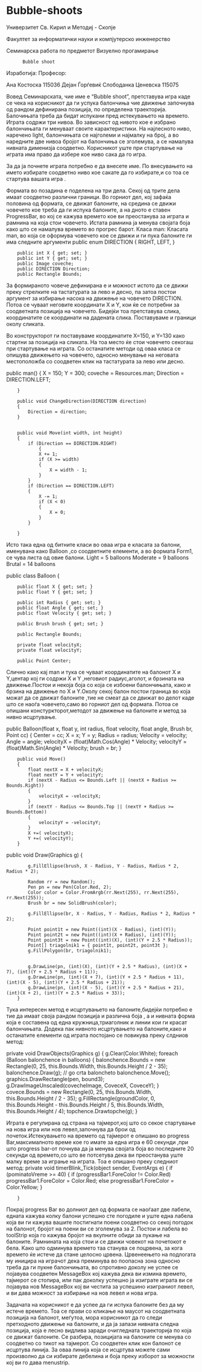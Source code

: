 Bubble-shoots
======
Универзитет Св. Кирил и Методиј - Скопје

Факултет за информатички науки и компјутерско инженерство
  


Семинарска работа по предметот
				Визуелно прогамирање
                                                           
          Bubble shoot




Изработија:                   Професор: 

 Ана Костоска 115036					Дејан Ѓорѓевиќ
Cлободанка Ценевска 115075                               
                               


Вовед
Семинарската, чие име е “Bubble shoоt”, претставува игра каде се чека на корисникот да ги успука балончиња чие движење започнува од рандом дефинирана позиција, по определена траекторија. Балочињата треба да бидат испукани пред истекувањето на времето. Играта содржи три нивоа. Во зависност од нивото кое е избрано балончињата ги менуваат своите карактеристики. На најлесното ниво, наречено light, балончињата се најголеми и најмалку на број, а во наредните две нивоа бројот на балончиња се зголемува, а се намалува нивната дименизја соодветно.
Корисникот уште при стартување на играта има право да избере кое ниво сака да го игра.
  
За да ја почнете играта потребно е да внесете име.  По внесувањето на името избирате соодветно ниво кое сакате да го избирате,и со тоа се стартува вашата игра . 

 

Формата во позадина е поделена на три дела. Секој од трите дела имаат соодветно различни граници. Во горниот дел, кој зафаќа половина од формата, се движат балоните, на средина се движи човечето кое треба да ги испука балоните, а на дното е ставен ProgressBar, во кој се кажува времето кое ви преостанува за играта и рамнина на која стои човечето. Истата рамнина ја менува својата боја како што се намалува времето во прогрес барот.
Класа man:
Класата man, во која се оформува човечето кое се движи и ги пука балоните ги има следните аргументи
public enum DIRECTION
        {
            RIGHT,
            LEFT,
        }

        public int X { get; set; }
        public int Y { get; set; }
        public Image coveche;
        public DIRECTION Direction;
        public Rectangle Bounds;

За формираното човече дефинирана е и можност истото да се движи преку стрелките на тастатурата за лево и десно, па затоа постои аргумент за избирање насока на движење на човечето DIRECTION. Потоа се чуваат неговите координати X и Y, кои ќе се потребни за соодветната позиција на човечето. Бидејќи тоа претставува слика, координатите се координати на дадената слика. Поставуваме и граници околу сликата.

Во конструкторот ги поставуваме координатите X=150, и Y=130 како стартни за позиција на сликата. На тоа место ќе стои човечето секогаш при стартување на играта.
Со останатите методи од оваа класа се опишува движењето на човечето, односно менување на неговата местоположба со соодветен клик на тастатурата за лево или десно.

public man()
        {
            X = 150;
            Y = 300;
            coveche = Resources.man;
            Direction = DIRECTION.LEFT;
           
        }

        public void ChangeDirection(DIRECTION direction)
        {
            Direction = direction;
        }


        public void Move(int width, int height)
        {
            if (Direction == DIRECTION.RIGHT)
                {
                X += 1;
                if (X >= width)
                {
                    X = width - 1;
                }
            }
            if (Direction == DIRECTION.LEFT)
            {
                X -= 1;
                if (X < 0)
                {
                    X = 0;
                }
            }

        }
 

Исто така една од битните класи во оваа игра е класата за балони, именувана како Balloon ,со соодветните елементи, а во формата Form1, се чува листа од овие балони. 
Light = 5 balloons
Moderate = 9 balloons
Brutal = 14 balloons


public class Balloon
    {
        
        public float X { get; set; }
        public float Y { get; set; }

        public int Radius { get; set; }
        public float Angle { get; set; }
        public float Velocity { get; set; }

        public Brush brush { get; set; }

        public Rectangle Bounds;

        private float velocityX;
        private float velocityY;

        public Point Center;


Слично како кај man и тука се чуваат координатите на балонот X и Y,центар кој ги содржи X и Y ,неговиот радиус,аголот, и брзината на движење.Постои  и некоја боја со која се избоени балончињата, како и брзина на движење по X и Y.Околу секој балон постои граница  во  која можат да се движат балоните ,тие не смеат да се движат во делот каде што се наоѓа човечето,само во горниот дел од формата.
Потоа се опишани констуркторот,методот за движење на балоните и метод за нивно исцртување. 

public Balloon(float x, float y, int radius, float velocity, float angle, Brush br, Point cc)
        {
            Center = cc;
            X = x;
            Y = y;
            Radius = radius;
            Velocity = velocity;
            Angle = angle;
            velocityX = (float)Math.Cos(Angle) * Velocity;
            velocityY = (float)Math.Sin(Angle) * Velocity;
            brush = br;
          }

        public void Move()
        {
            float nextX = X + velocityX;
            float nextY = Y + velocityY;
            if (nextX - Radius <= Bounds.Left || (nextX + Radius >= Bounds.Right))
            {
                velocityX = -velocityX;
            }
            if (nextY - Radius <= Bounds.Top || (nextY + Radius >= Bounds.Bottom))
            {
                velocityY = -velocityY;
            }
            X +=( velocityX);
            Y +=( velocityY);
        }

      
  public void Draw(Graphics g)
        {

            g.FillEllipse(brush, X - Radius, Y - Radius, Radius * 2, Radius * 2);

            Random rr = new Random();
            Pen pn = new Pen(Color.Red, 2);
            Color color = Color.FromArgb(rr.Next(255), rr.Next(255), rr.Next(255));
            Brush br = new SolidBrush(color);
        
            g.FillEllipse(br, X - Radius, Y - Radius, Radius * 2, Radius * 2);

            Point point1t = new Point((int)(X - Radius), (int)(Y));
            Point point2t = new Point((int)(X + Radius), (int)(Y));
            Point point3t = new Point((int)(X), (int)(Y + 2.5 * Radius));
            Point[] triagolnik1 = { point1t, point2t, point3t };
            g.FillPolygon(br, triagolnik1);


            g.DrawLine(pn, (int)(X), (int)(Y + 2.5 * Radius), (int)(X + 7), (int)(Y + 2.5 * Radius + 11));
            g.DrawLine(pn, (int)(X + 7), (int)(Y + 2.5 * Radius + 11), (int)(X - 5), (int)(Y + 2.5 * Radius + 21));
            g.DrawLine(pn, (int)(X - 5), (int)(Y + 2.5 * Radius + 21), (int)(X + 2), (int)(Y + 2.5 * Radius + 33));
        }

Тука интересен метод е исцртувањето на балоните,бидејќи потребно е тие да имаат  своја рандом позиција и различна боја , а и нивната форма која е составена од една кружница,триаголник и линии кои ги красат балончињата.
Додека пак нивното исцртувањето на балоните,како и останатите елементи од играта постојано се повикува преку слдниов метод:

private void DrawObjects(Graphics g)
        {
            g.Clear(Color.White);
            foreach (Balloon balonchence in balloons)
            {
                balonchence.Bounds = new Rectangle(0, 25, this.Bounds.Width, this.Bounds.Height / 2 - 35);
                balonchence.Draw(g); // go crta baloncheto
                balonchence.Move();
                graphics.DrawRectangle(pen, bound3);
                g.DrawImageUnscaled(covecheImage, CoveceX, CoveceY);
            }
            covece.Bounds = new Rectangle(0, 25, this.Bounds.Width, this.Bounds.Height / 2 - 35);
                        g.FillRectangle(groundColor, 0, this.Bounds.Height - this.Bounds.Height / 5, this.Bounds.Width, this.Bounds.Height / 4);
            topchence.Drawtopche(g);
        }


Играта е регулирана од страна на тајмерот,кој што со секое стартување на нова игра или нов левел,започнува да брои од почеток.Истекувањето на времето од тајмерот е опишано во progress Bar,максималното време кое го имате за една игра е  60 секунди ,при што  progress bar-от почнува да ја менува својата боја во последните 20 секунди од времето,со што ве потсетува дека ви преостанува уште малку време за играње на играта.
Тоа е опишано преку следниот метод:
private void timerBlink_Tick(object sender, EventArgs e)
        {
            if (pominatoVreme >= 40)
            {
                if (progressBar1.ForeColor != Color.Red)
                    progressBar1.ForeColor = Color.Red;
                else progressBar1.ForeColor = Color.Yellow;
            }

        }

Покрај progress Bar во долниот дел од формата се наоѓаат  две лабели, едната  кажува колку балони успешно сте  погодиле и уште една лабела која ви ги кажува вашите постигнати поени соодветно со секој погодок на балонот, бројот на поени ви се зголемува за 2. Постои и лабела во toolStrip која го кажува бројот на вкупните обиди за пукање на балоните.
Рамнината на која стои и се движи човекот на почетокот е бела. Kако што одминува времето таа станува се поцрвена, за кога времето ќе истече да стане целосно црвена. Црвенеењето на подлогата му иницира на играчот дека преминува во поопасна зона односно треба да ги пукне балончињата, во спротивно доколу не успее се појавува соодветен MessageBox кој кажува дека ви измина времето, тајмерот се стопира, или пак доколку успешно ја изиграте играта ви се појавува нов МеssageBox кој ви честита за успешино изиграниот левел, и ви дава можност за избирање на нов левел и нова игра.

Задачата на корисникот е да успее да ги испука балоните без да му истече времето. Тоа се прави со кликање на маусот на соодветната позиција на балонот, меѓутоа, мора корисникот да го следи претходното движење на балоните, и да ја запази нивната следна  позиција, која е лесно видлива заради очигледната траекторија по која се движат балоните. Се разбира, позицијата на балоните се менува со соодветно со тикот на тајмерот. Со соодветен клик кон балонот се исцртува линија.
За оваа линија која се исцртува можете сами произволно да си избирате дебелина и боја преку изборот за можности кој ви го дава menustrip.  




